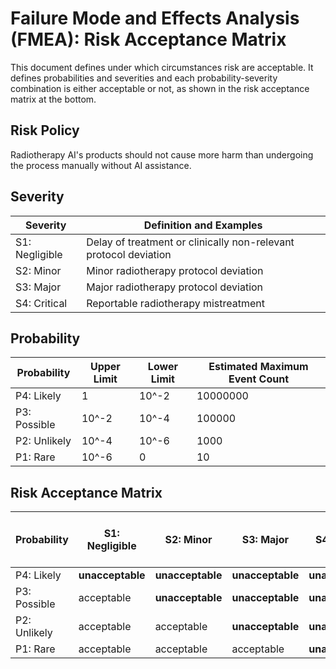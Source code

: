 <!--
This work is licensed under the Creative Commons Attribution 4.0 International
License:

    <http://creativecommons.org/licenses/by/4.0/>

Templates copyright OpenRegulatory. Originals available at:

    <https://openregulatory.com/templates/>

General content copyright Radiotherapy AI.
-->

# Failure Mode and Effects Analysis (FMEA): Risk Acceptance Matrix

This document defines under which circumstances risk are acceptable. It defines
probabilities and severities and each probability-severity combination is
either acceptable or not, as shown in the risk acceptance matrix at the bottom.

## Risk Policy

Radiotherapy AI's products should not cause more harm than undergoing the
process manually without AI assistance.

## Severity

| Severity       | Definition and Examples                                          |
| -------------- | ---------------------------------------------------------------- |
| S1: Negligible | Delay of treatment or clinically non-relevant protocol deviation |
| S2: Minor      | Minor radiotherapy protocol deviation                            |
| S3: Major      | Major radiotherapy protocol deviation                            |
| S4: Critical   | Reportable radiotherapy mistreatment                             |

## Probability

| Probability  | Upper Limit | Lower Limit | Estimated Maximum Event Count |
| ------------ | ----------- | ----------- | ----------------------------- |
| P4: Likely   | 1           | 10^-2       | 10000000                      |
| P3: Possible | 10^-2       | 10^-4       | 100000                        |
| P2: Unlikely | 10^-4       | 10^-6       | 1000                          |
| P1: Rare     | 10^-6       | 0           | 10                            |

## Risk Acceptance Matrix

| Probability  | S1: Negligible   | S2: Minor        | S3: Major        | S4: Critical     | Estimated Maximum Event Count |
| ------------ | ---------------- | ---------------- | ---------------- | ---------------- | ----------------------------- |
| P4: Likely   | **unacceptable** | **unacceptable** | **unacceptable** | **unacceptable** | 10000000                      |
| P3: Possible | acceptable       | **unacceptable** | **unacceptable** | **unacceptable** | 100000                        |
| P2: Unlikely | acceptable       | acceptable       | **unacceptable** | **unacceptable** | 1000                          |
| P1: Rare     | acceptable       | acceptable       | acceptable       | **unacceptable** | 10                            |
